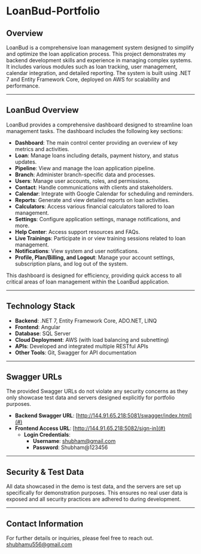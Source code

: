# **LoanBud-Portfolio**

## **Overview**

LoanBud is a comprehensive loan management system designed to simplify and optimize the loan application process. This project demonstrates my backend development skills and experience in managing complex systems. It includes various modules such as loan tracking, user management, calendar integration, and detailed reporting. The system is built using .NET 7 and Entity Framework Core, deployed on AWS for scalability and performance.

---

## **LoanBud Overview**

LoanBud provides a comprehensive dashboard designed to streamline loan management tasks. The dashboard includes the following key sections:

- **Dashboard**: The main control center providing an overview of key metrics and activities.
- **Loan**: Manage loans including details, payment history, and status updates.
- **Pipeline**: View and manage the loan application pipeline.
- **Branch**: Administer branch-specific data and processes.
- **Users**: Manage user accounts, roles, and permissions.
- **Contact**: Handle communications with clients and stakeholders.
- **Calendar**: Integrate with Google Calendar for scheduling and reminders.
- **Reports**: Generate and view detailed reports on loan activities.
- **Calculators**: Access various financial calculators tailored to loan management.
- **Settings**: Configure application settings, manage notifications, and more.
- **Help Center**: Access support resources and FAQs.
- **Live Trainings**: Participate in or view training sessions related to loan management.
- **Notifications**: View system and user notifications.
- **Profile, Plan/Billing, and Logout**: Manage your account settings, subscription plans, and log out of the system.

This dashboard is designed for efficiency, providing quick access to all critical areas of loan management within the LoanBud application.

---

## **Technology Stack**

- **Backend**: .NET 7, Entity Framework Core, ADO.NET, LINQ
- **Frontend**: Angular
- **Database**: SQL Server
- **Cloud Deployment**: AWS (with load balancing and subnetting)
- **APIs**: Developed and integrated multiple RESTful APIs
- **Other Tools**: Git, Swagger for API documentation

---

## **Swagger URLs**

The provided Swagger URLs do not violate any security concerns as they only showcase test data and servers designed explicitly for portfolio purposes.

- **Backend Swagger URL**: [http://144.91.65.218:5081/swagger/index.html](#)
- **Frontend Access URL**: [http://144.91.65.218:5082/sign-in](#)
  - **Login Credentials**: 
    - **Username**: shubham@gmail.com
    - **Password**: Shubham@123456

---

## **Security & Test Data**

All data showcased in the demo is test data, and the servers are set up specifically for demonstration purposes. This ensures no real user data is exposed and all security practices are adhered to during development.

---

## **Contact Information**

For further details or inquiries, please feel free to reach out.
shubhamu556@gmail.com
